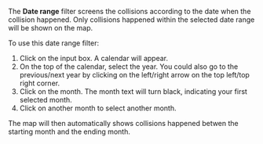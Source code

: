 The **Date range** filter screens the collisions according to the date when the collision happened. Only collisions happened within the selected date range will be shown on the map.  

To use this date range filter:

1. Click on the input box. A calendar will appear.
2. On the top of the calendar, select the year. You could also go to the previous/next year by clicking on the left/right arrow on the top left/top right corner.
3. Click on the month. The month text will turn black, indicating your first selected month.
4. Click on another month to select another month.

The map will then automatically shows collisions happened betwen the starting month and the ending month.
